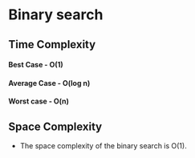 # Binary search
## Time Complexity
#### Best Case - O(1)
#### Average Case - O(log n)
#### Worst case - O(n)
## Space Complexity
- The space complexity of the binary search is O(1).
